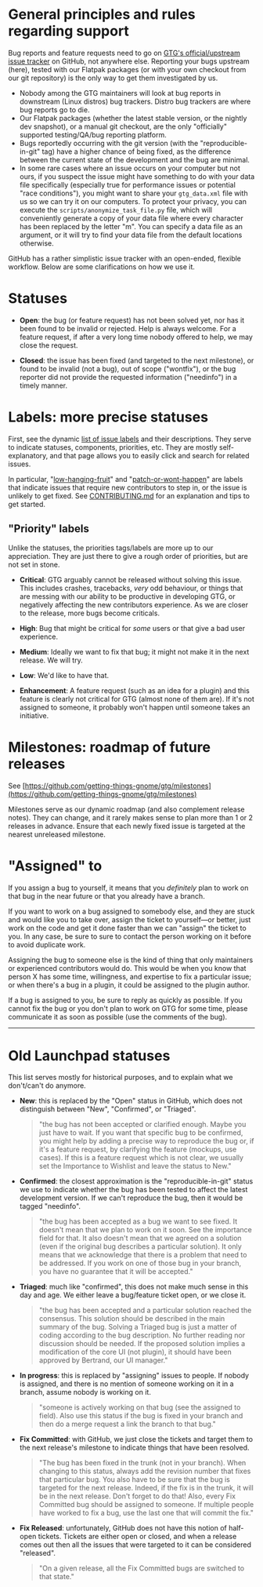 # General principles and rules regarding support

Bug reports and feature requests need to go on [GTG's official/upstream issue tracker](https://github.com/getting-things-gnome/gtg/issues) on GitHub, not anywhere else. Reporting your bugs upstream (here), tested with our Flatpak packages (or with your own checkout from our git repository) is the only way to get them investigated by us.
* Nobody among the GTG maintainers will look at bug reports in downstream (Linux distros) bug trackers. Distro bug trackers are where bug reports go to die.
* Our Flatpak packages (whether the latest stable version, or the nightly dev snapshot), or a manual git checkout, are the only "officially" supported testing/QA/bug reporting platform.
* Bugs reportedly occurring with the git version (with the "reproducible-in-git" tag) have a higher chance of being fixed, as the difference between the current state of the development and the bug are minimal.
* In some rare cases where an issue occurs on your computer but not ours, if you suspect the issue might have something to do with your data file specifically (especially true for performance issues or potential "race conditions"), you might want to share your `gtg_data.xml` file with us so we can try it on our computers. To protect your privacy, you can execute the `scripts/anonymize_task_file.py` file, which will conveniently generate a copy of your data file where every character has been replaced by the letter "m". You can specify a data file as an argument, or it will try to find your data file from the default locations otherwise.

GitHub has a rather simplistic issue tracker with an open-ended, flexible workflow.
Below are some clarifications on how we use it.

# Statuses

* **Open**: the bug (or feature request) has not been solved yet, nor has it been found to be invalid or rejected. Help is always welcome. For a feature request, if after a very long time nobody offered to help, we may close the request.

* **Closed**: the issue has been fixed (and targeted to the next milestone), or found to be invalid (not a bug), out of scope ("wontfix"), or the bug reporter did not provide the requested information ("needinfo") in a timely manner.

# Labels: more precise statuses

First, see the dynamic [list of issue labels](https://github.com/getting-things-gnome/gtg/labels) and their descriptions. They serve to indicate statuses, components, priorities, etc. They are mostly self-explanatory, and that page allows you to easily click and search for related issues.

In particular, "[low-hanging-fruit](https://github.com/getting-things-gnome/gtg/labels/low-hanging-fruit)" and "[patch-or-wont-happen](https://github.com/getting-things-gnome/gtg/labels/patch-or-wont-happen)" are labels that indicate issues that require new contributors to step in, or the issue is unlikely to get fixed. See [CONTRIBUTING.md](https://github.com/getting-things-gnome/gtg/blob/master/CONTRIBUTING.md) for an explanation and tips to get started.

## "Priority" labels

Unlike the statuses, the priorities tags/labels are more up to our appreciation. They are just there to give a rough order of priorities, but are not set in stone.

* **Critical**: GTG arguably cannot be released without solving this issue. This includes crashes, tracebacks, *very* odd behaviour, or things that are messing with our ability to be productive in developing GTG, or negatively affecting the new contributors experience. As we are closer to the release, more bugs become criticals.

* **High**: Bug that might be critical for *some* users or that give a bad user experience.

* **Medium**: Ideally we want to fix that bug; it might not make it in the next release. We will try.

* **Low**: We'd like to have that.

* **Enhancement**: A feature request (such as an idea for a plugin) and this feature is clearly not critical for GTG (almost none of them are). If it's not assigned to someone, it probably won't happen until someone takes an initiative.

# Milestones: roadmap of future releases

See [https://github.com/getting-things-gnome/gtg/milestones](https://github.com/getting-things-gnome/gtg/milestones)

Milestones serve as our dynamic roadmap (and also complement release notes). They can change, and it rarely makes sense to plan more than 1 or 2 releases in advance. Ensure that each newly fixed issue is targeted at the nearest unreleased milestone.

# "Assigned" to

If you assign a bug to yourself, it means that you *definitely* plan to work on that bug in the near future or that you already have a branch.

If you want to work on a bug assigned to somebody else, and they are stuck and would like you to take over, assign the ticket to yourself—or better, just work on the code and get it done faster than we can "assign" the ticket to you. In any case, be sure to sure to contact the person working on it before to avoid duplicate work.

Assigning the bug to someone else is the kind of thing that only maintainers or experienced contributors would do. This would be when you know that person X has some time, willingness, and expertise to fix a particular issue; or when there's a bug in a plugin, it could be assigned to the plugin author.

If a bug is assigned to you, be sure to reply as quickly as possible. If you cannot fix the bug or you don't plan to work on GTG for some time, please communicate it as soon as possible (use the comments of the bug).


------------------------
# Old Launchpad statuses

This list serves mostly for historical purposes, and to explain what we don't/can't do anymore.

* **New**: this is replaced by the "Open" status in GitHub, which does not distinguish between "New", "Confirmed", or "Triaged".

  > "the bug has not been accepted or clarified enough. Maybe you just have to wait. If you want that specific bug to be confirmed, you might help by adding a precise way to reproduce the bug or, if it's a feature request, by clarifying the feature (mockups, use cases). If this is a feature request which is not clear, we usually set the Importance to Wishlist and leave the status to New."

* **Confirmed**: the closest approximation is the "reproducible-in-git" status we use to indicate whether the bug has been tested to affect the latest development version. If we can't reproduce the bug, then it would be tagged "needinfo".

  > "the bug has been accepted as a bug we want to see fixed. It doesn't mean that we plan to work on it soon. See the importance field for that. It also doesn't mean that we agreed on a solution (even if the original bug describes a particular solution). It only means that we acknowledge that there is a problem that need to be addressed. If you work on one of those bug in your branch, you have no guarantee that it will be accepted."

* **Triaged**: much like "confirmed", this does not make much sense in this day and age. We either leave a bug/feature ticket open, or we close it.

  > "the bug has been accepted and a particular solution reached the consensus. This solution should be described in the main summary of the bug. Solving a Triaged bug is just a matter of coding according to the bug description. No further reading nor discussion should be needed. If the proposed solution implies a modification of the core UI (not plugin), it should have been approved by Bertrand, our UI manager."

* **In progress**: this is replaced by "assigning" issues to people. If nobody is assigned, and there is no mention of someone working on it in a branch, assume nobody is working on it.

  > "someone is actively working on that bug (see the assigned to field). Also use this status if the bug is fixed in your branch and then do a merge request a link the branch to that bug."

* **Fix Committed**: with GitHub, we just close the tickets and target them to the next release's milestone to indicate things that have been resolved.

  > "The bug has been fixed in the trunk (not in your branch). When changing to this status, always add the revision number that fixes that particular bug. You also have to be sure that the bug is targeted for the next release. Indeed, if the fix is in the trunk, it will be in the next release. Don't forget to do that! Also, every Fix Committed bug should be assigned to someone. If multiple people have worked to fix a bug, use the last one that will commit the fix."

* **Fix Released**: unfortunately, GitHub does not have this notion of half-open tickets. Tickets are either open or closed, and when a release comes out then all the issues that were targeted to it can be considered "released".

  > "On a given release, all the Fix Committed bugs are switched to that state."
